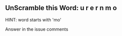 UnScramble this Word: u r e r n m o
----------

HINT: word starts with 'mo'

Answer in the issue comments
